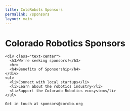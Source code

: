 ```yaml
---
title: ColoRobots Sponsors
permalink: /sponsors
layout: main
---
```


<h1 class="page-title">Colorado Robotics Sponsors</h1>

<div class="row justify-content-md-center">
  <div class="col-auto mt-5">
    
    <div class="text-center">
      <h3>We're seeking sponsors!</h3>
      <hr>
      <h4>Benefits of Sponsorship</h4>
    </div>
    <ul>
      <li>Connect with local startups</li>
      <li>Learn about the robotics industry</li>
      <li>Support the Colorado Robotics ecosystem</li>
    </ul>

    Get in touch at sponsors@corobo.org
  </div>
</div>
